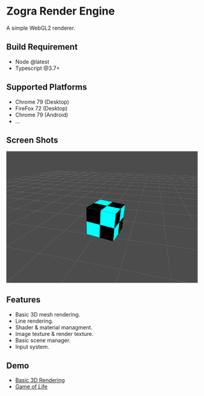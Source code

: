 # Zogra Render Engine

A simple WebGL2 renderer.


## Build Requirement
- Node @latest
- Typescript @3.7+

## Supported Platforms
- Chrome 79 (Desktop)
- FireFox 72 (Desktop)
- Chrome 79 (Android)
- ...

## Screen Shots

![Screen shot](./docs/assets/img/screen-shot-0.png)

## Features
- Basic 3D mesh rendering.
- Line rendering.
- Shader & material managment.
- Image texture & render texture.
- Basic scene manager.
- Input system.

## Demo
- [Basic 3D Rendering](https://sardinefish.github.io/zogra-renderer/examples/engine-test.html)
- [Game of Life](https://sardinefish.github.io/zogra-renderer/examples/life-game.html?fps=30)